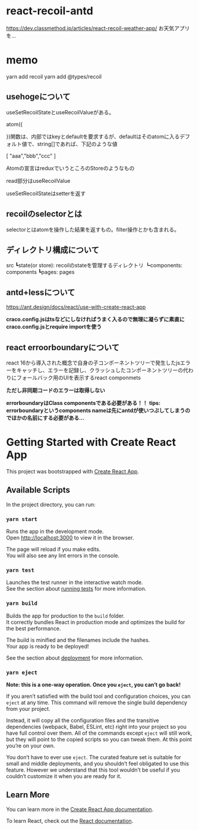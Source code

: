 # react-recoil-antd

https://dev.classmethod.jp/articles/react-recoil-weather-app/
お天気アプリを…

# memo
yarn add recoil
yarn add @types/recoil



## usehogeについて

useSetRecoilStateとuseRecoilValueがある。

atom<T>({

})関数は、内部ではkeyとdefaultを要求するが、defaultはそのatomに入るデフォルト値で、string[]であれば、下記のような値

[
    "aaa","bbb","ccc"
]

Atomの宣言はreduxでいうところのStoreのようなもの

read部分はuseRecoilValue

useSetRecoilStateはsetterを返す

## recoilのselectorとは

selectorとはatomを操作した結果を返すもの。filter操作とかも含まれる。

## ディレクトリ構成について
src
┗state(or store): recoilのstateを管理するディレクトリ
┗components: components
┗pages: pages

## antd+lessについて

https://ant.design/docs/react/use-with-create-react-app

**craco.config.jsはtsなどにしなければうまく入るので無理に凝らずに素直にcraco.config.jsとrequire importを使う**

## react erroorboundaryについて
react 16から導入された概念で自身の子コンポーネントツリーで発生したjsエラーをキャッチし、エラーを記録し、クラッシュしたコンポーネントツリーの代わりにフォールバック用のUIを表示するreact componmets

**ただし非同期コードのエラーは取得しない**

**errorboundaryはClass componentsである必要がある！！**
**tips: errorboundaryというcomponents nameは先にantdが使いつぶしてしまうのでほかの名前にする必要がある…**


# Getting Started with Create React App

This project was bootstrapped with [Create React App](https://github.com/facebook/create-react-app).

## Available Scripts

In the project directory, you can run:

### `yarn start`

Runs the app in the development mode.\
Open [http://localhost:3000](http://localhost:3000) to view it in the browser.

The page will reload if you make edits.\
You will also see any lint errors in the console.

### `yarn test`

Launches the test runner in the interactive watch mode.\
See the section about [running tests](https://facebook.github.io/create-react-app/docs/running-tests) for more information.

### `yarn build`

Builds the app for production to the `build` folder.\
It correctly bundles React in production mode and optimizes the build for the best performance.

The build is minified and the filenames include the hashes.\
Your app is ready to be deployed!

See the section about [deployment](https://facebook.github.io/create-react-app/docs/deployment) for more information.

### `yarn eject`

**Note: this is a one-way operation. Once you `eject`, you can’t go back!**

If you aren’t satisfied with the build tool and configuration choices, you can `eject` at any time. This command will remove the single build dependency from your project.

Instead, it will copy all the configuration files and the transitive dependencies (webpack, Babel, ESLint, etc) right into your project so you have full control over them. All of the commands except `eject` will still work, but they will point to the copied scripts so you can tweak them. At this point you’re on your own.

You don’t have to ever use `eject`. The curated feature set is suitable for small and middle deployments, and you shouldn’t feel obligated to use this feature. However we understand that this tool wouldn’t be useful if you couldn’t customize it when you are ready for it.

## Learn More

You can learn more in the [Create React App documentation](https://facebook.github.io/create-react-app/docs/getting-started).

To learn React, check out the [React documentation](https://reactjs.org/).
